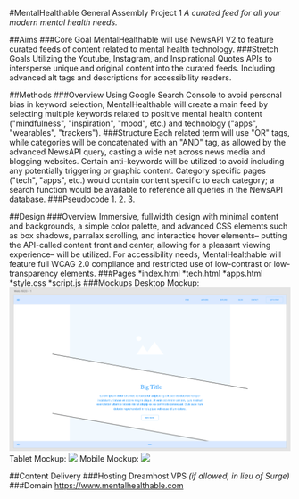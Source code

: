 
#MentalHealthable
General Assembly Project 1
_A curated feed for all your modern mental health needs._

##Aims
###Core Goal
MentalHealthable will use NewsAPI V2 to feature curated feeds of content related to mental health technology. 
###Stretch Goals
Utilizing the Youtube, Instagram, and Inspirational Quotes APIs to intersperse unique and original content into the curated feeds. Including advanced alt tags and descriptions for accessibility readers. 

##Methods
###Overview
Using Google Search Console to avoid personal bias in keyword selection, MentalHealthable will create a main feed by selecting multiple keywords related to positive mental health content ("mindfulness", "inspiration", "mood", etc.) and technology ("apps", "wearables", "trackers").
###Structure
Each related term will use "OR" tags, while categories will be concatenated with an "AND" tag, as allowed by the advanced NewsAPI query, casting a wide net across news media and blogging websites. Certain anti-keywords will be utilized to avoid including any potentially triggering or graphic content. Category specific pages ("tech", "apps", etc.) would contain content specific to each category; a search function would be available to reference all queries in the NewsAPI database.
###Pseudocode
1. 
2. 
3. 

##Design
###Overview
Immersive, fullwidth design with minimal content and backgrounds, a simple color palette, and advanced CSS elements such as box shadows, parralax scrolling, and interactice hover elements– putting the API-called content front and center, allowing for a pleasant viewing experience– will be utilized. For accessibility needs, MentalHealthable will feature full WCAG 2.0 compliance and restricted use of low-contrast or low-transparency elements.
###Pages
*index.html
*tech.html
*apps.html
*style.css
*script.js
###Mockups
Desktop Mockup:
<img src="mockup-desktop.png">
Tablet Mockup:
<img src="mockup-tablet.png">
Mobile Mockup:
<img src="mobile-mockup.png">

##Content Delivery
###Hosting
Dreamhost VPS _(if allowed, in lieu of Surge)_
###Domain
https://www.mentalhealthable.com